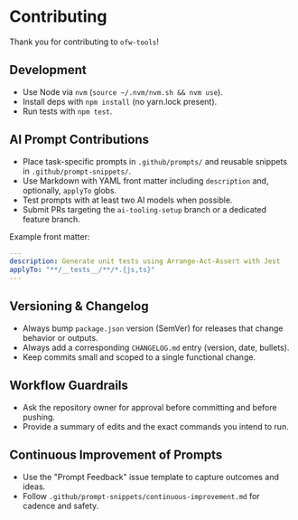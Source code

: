 # Contributing

Thank you for contributing to `ofw-tools`!

## Development

- Use Node via `nvm` (`source ~/.nvm/nvm.sh && nvm use`).
- Install deps with `npm install` (no yarn.lock present).
- Run tests with `npm test`.

## AI Prompt Contributions

- Place task-specific prompts in `.github/prompts/` and reusable snippets in `.github/prompt-snippets/`.
- Use Markdown with YAML front matter including `description` and, optionally, `applyTo` globs.
- Test prompts with at least two AI models when possible.
- Submit PRs targeting the `ai-tooling-setup` branch or a dedicated feature branch.

Example front matter:

```yaml
---
description: Generate unit tests using Arrange-Act-Assert with Jest
applyTo: "**/__tests__/**/*.{js,ts}"
---
```

## Versioning & Changelog

- Always bump `package.json` version (SemVer) for releases that change behavior or outputs.
- Always add a corresponding `CHANGELOG.md` entry (version, date, bullets).
- Keep commits small and scoped to a single functional change.

## Workflow Guardrails

- Ask the repository owner for approval before committing and before pushing.
- Provide a summary of edits and the exact commands you intend to run.

## Continuous Improvement of Prompts

- Use the "Prompt Feedback" issue template to capture outcomes and ideas.
- Follow `.github/prompt-snippets/continuous-improvement.md` for cadence and safety.


